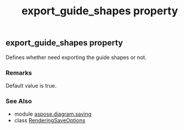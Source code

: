 ﻿---
title: export_guide_shapes property
second_title: Aspose.Diagram for Python via .NET API References
description: 
type: docs
weight: 80
url: /python-net/aspose.diagram.saving/renderingsaveoptions/export_guide_shapes/
is_root: false
---

## export_guide_shapes property


Defines whether need exporting the guide shapes or not.
### Remarks 


Default value is true.

### See Also
* module [aspose.diagram.saving](../../)
* class [RenderingSaveOptions](/diagram/python-net/aspose.diagram.saving/renderingsaveoptions)
